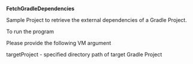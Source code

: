 <b>FetchGradleDependencies</b>

Sample Project to retrieve the external dependencies of a Gradle Project.

To run the program

Please provide the following VM argument

targetProject - specified directory path of target Gradle Project

